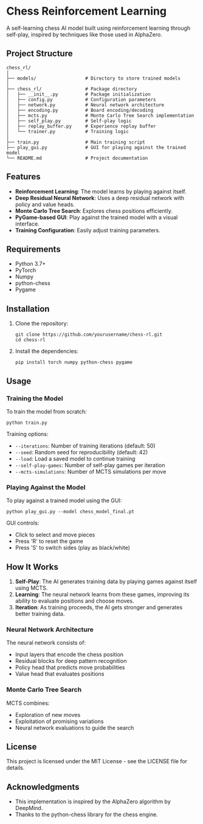 # Chess Reinforcement Learning

A self-learning chess AI model built using reinforcement learning through self-play, inspired by techniques like those used in AlphaZero.

## Project Structure

```
chess_rl/
│
├── models/                  # Directory to store trained models
│
├── chess_rl/                # Package directory
│   ├── __init__.py          # Package initialization
│   ├── config.py            # Configuration parameters
│   ├── network.py           # Neural network architecture
│   ├── encoding.py          # Board encoding/decoding
│   ├── mcts.py              # Monte Carlo Tree Search implementation
│   ├── self_play.py         # Self-play logic
│   ├── replay_buffer.py     # Experience replay buffer
│   └── trainer.py           # Training logic
│
├── train.py                 # Main training script
├── play_gui.py              # GUI for playing against the trained model
└── README.md                # Project documentation
```

## Features

- **Reinforcement Learning**: The model learns by playing against itself.
- **Deep Residual Neural Network**: Uses a deep residual network with policy and value heads.
- **Monte Carlo Tree Search**: Explores chess positions efficiently.
- **PyGame-based GUI**: Play against the trained model with a visual interface.
- **Training Configuration**: Easily adjust training parameters.

## Requirements

- Python 3.7+
- PyTorch
- Numpy
- python-chess
- Pygame

## Installation

1. Clone the repository:
   ```
   git clone https://github.com/yourusername/chess-rl.git
   cd chess-rl
   ```

2. Install the dependencies:
   ```
   pip install torch numpy python-chess pygame
   ```

## Usage

### Training the Model

To train the model from scratch:

```
python train.py
```

Training options:
- `--iterations`: Number of training iterations (default: 50)
- `--seed`: Random seed for reproducibility (default: 42)
- `--load`: Load a saved model to continue training
- `--self-play-games`: Number of self-play games per iteration
- `--mcts-simulations`: Number of MCTS simulations per move

### Playing Against the Model

To play against a trained model using the GUI:

```
python play_gui.py --model chess_model_final.pt
```

GUI controls:
- Click to select and move pieces
- Press 'R' to reset the game
- Press 'S' to switch sides (play as black/white)

## How It Works

1. **Self-Play**: The AI generates training data by playing games against itself using MCTS.
2. **Learning**: The neural network learns from these games, improving its ability to evaluate positions and choose moves.
3. **Iteration**: As training proceeds, the AI gets stronger and generates better training data.

### Neural Network Architecture

The neural network consists of:
- Input layers that encode the chess position
- Residual blocks for deep pattern recognition
- Policy head that predicts move probabilities
- Value head that evaluates positions

### Monte Carlo Tree Search

MCTS combines:
- Exploration of new moves
- Exploitation of promising variations
- Neural network evaluations to guide the search

## License

This project is licensed under the MIT License - see the LICENSE file for details.

## Acknowledgments

- This implementation is inspired by the AlphaZero algorithm by DeepMind.
- Thanks to the python-chess library for the chess engine.
